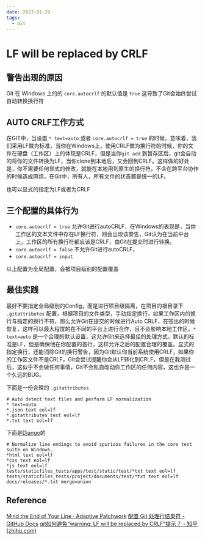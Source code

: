 ```yaml
---
date: 2023-01-29
tags:
  - Git
---
```


# LF will be replaced by CRLF

## 警告出现的原因

Git 在 Windows 上的的 `core.autocrlf` 的默认值是 `true` 这导致了Git会始终尝试自动转换换行符

## AUTO CRLF工作方式

在GIT中，当设置 `* text=auto` 或者 `core.autocrlf = true` 的时候，意味着，我们采用LF做为标准，当你在Windows上，使用CRLF做为换行符的时候，你的文件在硬盘（工作区）上的体现是CRLF，但是当你`git add` 到暂存区后，git会自动的将你的文件转换为LF，当你clone到本地后，又会回到CRLF。这样做的好处是，你不需要任何显式的修改，就能在本地用到原生的换行符，不会在跨平台协作的时候造成麻烦，在Git中，所有人，所有文件的状态都是统一的LF。

也可以显式的指定为LF或者为CRLF

## 三个配置的具体行为

- `core.autocrlf = true` 允许Git进行autoCRLF，在Windows的表现是，当你工作区的文本文件中存在LF换行符，则会出现该警告，Git认为在当前平台上，工作区的所有换行符都应该是CRLF，由Git在提交时进行转换。
- `core.autocrlf = false` 不允许Git进行autoCRLF，
- `core.autocrlf = input`

以上配置为全局配置，会被项目级别的配置覆盖 

## 最佳实践

最好不要指定全局级别的Config，而是进行项目级隔离，在项目的根目录下 `.gitattributes` 配置，根据项目的文件类型，手动指定换行，如果工作区内的换行与指定的换行不符，那么允许Git在提交的时候进行Auto CRLF，在签出的时候恢复，这样可以最大程度的在不同的平台上进行合作，且不会影响本地工作区。`* text=auto` 是一个合理的默认设置，这允许Git来选择最佳的处理方式，默认的标准是LF，但是确保他在你配置的首行，这样允许之后的配置合理的覆盖。显式的指定换行，还能消除Git的换行警告，因为Git默认你当前系统使用CRLF，如果你的工作区文件不是CRLF，Git会尝试提醒你会从LF转化到CRLF，但是在我测试后，这似乎不会做任何事情，Git不会私自改动你工作区的任何内容，这也许是一个久远的BUG。

下面是一份合理的 `.gitattributes`

```
# Auto detect text files and perform LF normalization
* text=auto
*.json text eol=lf
*.gitattributes text eol=lf
*.txt text eol=lf
```

下面是[Django](https://github.com/django/django)的

```
# Normalize line endings to avoid spurious failures in the core test suite on Windows.
*html text eol=lf
*css text eol=lf
*js text eol=lf
tests/staticfiles_tests/apps/test/static/test/*txt text eol=lf
tests/staticfiles_tests/project/documents/test/*txt text eol=lf
docs/releases/*.txt merge=union
```

## Reference

[Mind the End of Your Line ∙ Adaptive Patchwork](https://adaptivepatchwork.com/2012/03/01/mind-the-end-of-your-line/)
[配置 Git 处理行结束符 - GitHub Docs](https://docs.github.com/zh/get-started/getting-started-with-git/configuring-git-to-handle-line-endings#further-reading)
[git如何避免”warning: LF will be replaced by CRLF“提示？ - 知乎 (zhihu.com)](https://www.zhihu.com/question/50862500/answer/123197258)
